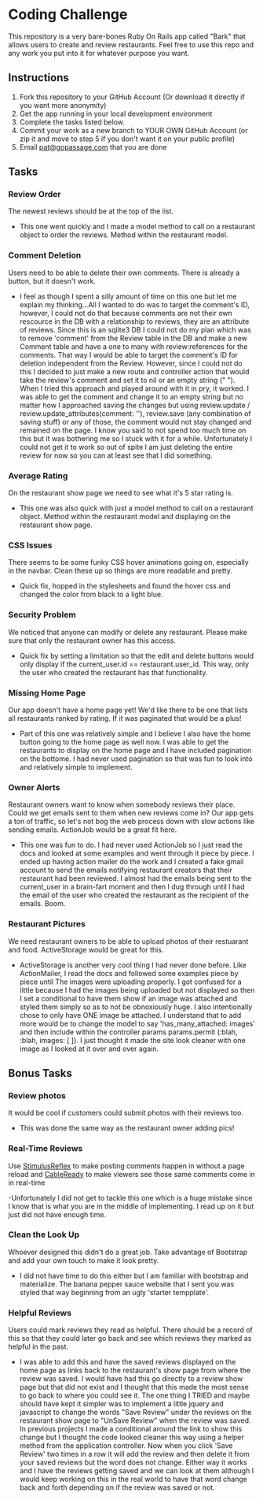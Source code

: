 # Coding Challenge

This repository is a very bare-bones Ruby On Rails app called "Bark" that allows users to create and review restaurants. Feel free to use this repo and any work you put into it for whatever purpose you want. 

## Instructions

1. Fork this repository to your GitHub Account (Or download it directly if you want more anonymity)
2. Get the app running in your local development environment
3. Complete the tasks listed below. 
4. Commit your work as a new branch to YOUR OWN GitHub Account (or zip it and move to step 5 if you don't want it on your public profile)
5. Email pat@gopassage.com that you are done

## Tasks

### Review Order

The newest reviews should be at the top of the list. 

- This one went quickly and I made a model method to call on a restaurant object to order the reviews. Method within the restaurant model.

### Comment Deletion

Users need to be able to delete their own comments. There is already a button, but it doesn't work. 

- I feel as though I spent a silly amount of time on this one but let me explain my thinking...All I wanted to do was to target the comment's ID, however, I could not do that because comments are not their own rescource in the DB with a relationship to reviews, they are an attribute of reviews. Since this is an sqlite3 DB I could not do my plan which was to remove 'comment' from the Review table in the DB and make a new Comment table and have  a one to many with review:references for the comments. That way I would be able to target the comment's ID for deletion independent from the Review. However, since I could not do this I decided to just make a new route and controller action that would take the review's comment and set it to nil or an empty string (" "). When I tried this approach and played around with it in pry, it worked. I was able to get the comment and change it to an empty string but no matter how I approached saving the changes but using review.update / review.update_attributes(comment: ''), review.save (any combination of saving stuff) or any of those, the comment would not stay changed and remained on the page. I know you said to not spend too much time on this but it was bothering me so I stuck with it for a while. Unfortunately I could not get it to work so out of spite I am just deleting the entire review for now so you can at least see that I did something.

### Average Rating

On the restaurant show page we need to see what it's 5 star rating is. 

- This one was also quick with just a model method to call on a restaurant object. Method within the restaurant model and displaying on the restaurant show page.

### CSS Issues
There seems to be some funky CSS hover animations going on, especially in
the navbar. Clean these up so things are more readable and pretty. 

- Quick fix, hopped in the stylesheets and found the hover css and changed the color from black to a light blue.

### Security Problem

We noticed that anyone can modify or delete any restaurant. Please make sure 
that only the restaurant owner has this access. 

- Quick fix by setting a limitation so that the edit and delete buttons would only display if the current_user.id == restaurant.user_id. This way, only the user who created the restaurant has that functionality. 

### Missing Home Page

Our app doesn't have a home page yet! We'd like there to be one that lists all
restaurants ranked by rating. If it was paginated that would be a plus! 

- Part of this one was relatively simple and I believe I also have the home button going to the home page as well now. I was able to get the restaurants to display on the home page and I have included pagination on the bottome. I had never used pagination so that was fun to look into and relatively simple to implement. 

### Owner Alerts

Restaurant owners want to know when somebody reviews their place. Could we get emails 
sent to them when new reviews come in? Our app gets a ton of traffic, so let's not
bog the web process down with slow actions like sending emails. ActionJob would be a 
great fit here. 

- This one was fun to do. I had never used ActionJob so I just read the docs and looked at some examples and went through it piece by piece. I ended up having action mailer do the work and I created a fake gmail account to send the emails notifying restaurant creators that their restaurant had been reviewed. I almost had the emails being sent to the current_user in a brain-fart moment and then I dug through until I had the email of the user who created the restaurant as the recipient of the emails. Boom. 

### Restaurant Pictures

We need restaurant owners to be able to upload photos of their restuarant and food. ActiveStorage would be great for this. 

- ActiveStorage is another very cool thing I had never done before. Like ActionMailer, I read the docs and followed some examples piece by piece until The images were uploading properly. I got confused for a little because I had the images being uploaded but not displayed so then I set a conditional to have them show if an image was attached and styled them simply so as to not be obnoxiously huge. I also intentionally chose to only have ONE image be attached. I understand that to add more would be to change the model to say 'has_many_attached: images' and then include within the controller params params.permit (:blah, :blah, images: [ ]). I just thought it made the site look cleaner with one image as I looked at it over and over again.

## Bonus Tasks

### Review photos

It would be cool if customers could submit photos with their reviews too.

- This was done the same way as the restaurant owner adding pics!

### Real-Time Reviews

Use [StimulusReflex](https://docs.stimulusreflex.com) to make posting comments happen in without a page reload and [CableReady](https://cableready.stimulusreflex.com) to make viewers see those same comments come in in real-time

-Unfortunately I did not get to tackle this one which is a huge mistake since I know that is what you are in the middle of implementing. I read up on it but just did not have enough time.

### Clean the Look Up

Whoever designed this didn't do a great job. Take advantage of Bootstrap and add your own touch to make it look pretty.

- I did not have time to do this either but I am familiar with bootstrap and materialize. The banana pepper sauce website that I sent you was styled that way beginning from an ugly 'starter tempplate'.

### Helpful Reviews

Users could mark reviews they read as helpful. There should be a record of this so that they could later go back and see which reviews
they marked as helpful in the past. 

- I was able to add this and have the saved reviews displayed on the home page as links back to the restaurant's show page from where the review was saved. I would have had this go directly to a review show page but that did not exist and I thought that this made the most sense to go back to where you could see it. The one thing I TRIED and maybe should have kept it simpler was to implement a little jquery and javascript to change the words "Save Review" under the reviews on the restaurant show page to "UnSave Review" when the review was saved. In previous projects I made a conditional around the link to show this change but I thought the code looked cleaner this way using a helper method from the application controller. Now when you click 'Save Review' two times in a row it will add the review and then delete it from your saved reviews but the word does not change. Either way it works and I have the reviews getting saved and we can look at them although I would keep working on this in the real world to have that word change back and forth depending on if the review was saved or not. 
